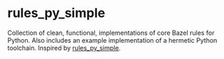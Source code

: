 # rules_py_simple

Collection of clean, functional, implementations of core Bazel rules for Python. Also includes an example implementation of a hermetic Python toolchain. Inspired by [rules_py_simple](https://github.com/jayconrod/rules_go_simple).
